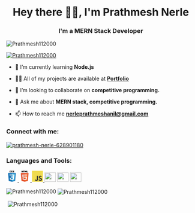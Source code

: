 <!--
**Prathmesh112000
/Prathmesh112000
** is a ✨ _special_ ✨ repository because its `README.md` (this file) appears on your GitHub profile.

Here are some ideas to get you started:

- 🔭 I’m currently working on ...
- 🌱 I’m currently learning ...
- 👯 I’m looking to collaborate on ...
- 🤔 I’m looking for help with ...
- 💬 Ask me about ...
- 📫 How to reach me: ...
- 😄 Pronouns: ...
- ⚡ Fun fact: ...
-->

<h1 align="center">Hey there 🙋‍♂️, I'm Prathmesh Nerle</h1>
<h3 align="center">I'm a MERN Stack Developer</h3>

<p align="left"> <img src="https://komarev.com/ghpvc/?username=Prathmesh112000
&label=Profile%20views&color=0e75b6&style=flat" alt="Prathmesh112000
" /> </p>

<p align="left"> <a href="https://github.com/ryo-ma/github-profile-trophy"><img src="https://github-profile-trophy.vercel.app/?username=Prathmesh112000
" alt="Prathmesh112000
" /></a> </p>

- 🌱 I’m currently learning **Node.js**

- 👨‍💻 All of my projects are available at <a href="https://vermillion-kitsune-15a4e2.netlify.app/" target="_blank"><b>Portfolio</b></a>

- 👯 I’m looking to collaborate on **competitive programming.**

- 💬 Ask me about **MERN stack, competitive programming.**

- 📫 How to reach me **nerleprathmeshanil@gmail.com**

<h3 align="left">Connect with me:</h3>
<p align="left">
<a href=www.linkedin.com/in/prathmeshnerle" target="_blank"><img align="center" src="https://www.maryville.edu/wp-content/uploads/2015/11/Linkedin-logo-1-550x550-300x300.png" alt="prathmesh-nerle-628901180" height="30" width="40" /></a>

</p>

<h3 align="left">Languages and Tools:</h3>
<p align="left"><a href="https://www.w3schools.com/css/" target="_blank"> <img src="https://raw.githubusercontent.com/devicons/devicon/master/icons/css3/css3-original-wordmark.svg" alt="css3" width="30" height="30"/> </a><a href="https://www.w3.org/html/" target="_blank"> <img src="https://raw.githubusercontent.com/devicons/devicon/master/icons/html5/html5-original-wordmark.svg" alt="html5" width="30" height="30"/> </a> <a href="https://developer.mozilla.org/en-US/docs/Web/JavaScript" target="_blank"> <img src="https://raw.githubusercontent.com/devicons/devicon/master/icons/javascript/javascript-original.svg" alt="javascript" width="30" height="30"/> </a><a href="https://reactjs.org/"><img src="https://pbs.twimg.com/card_img/1526605859467436032/sHh01IMh?format=png&name=medium" width="30" height="25"/></a> <a href="https://www.typescriptlang.org/"><img src="https://encrypted-tbn0.gstatic.com/images?q=tbn:ANd9GcSTwexayRkZQu5PPHnlSgzQy4MsytC2G-_hhWFHXpzpkd9A-P9FOkxGX0Tz80cD69UfbMo&usqp=CAU" width="30" height="25"/></a> <a href="https://nodejs.org/en/"><img src="https://images.g2crowd.com/uploads/product/image/social_landscape/social_landscape_f0b606abb6d19089febc9faeeba5bc05/nodejs-development-services.png" width="30" height="25"/></a></p>

<p><img align="left" src="https://github-readme-stats.vercel.app/api/top-langs?username=Prathmesh112000
&show_icons=true&locale=en&layout=compact" alt="Prathmesh112000
" /></p>
<p>&nbsp;<img align="center" src="https://github-readme-stats.vercel.app/api?username=Prathmesh112000
&show_icons=true&locale=en" alt="Prathmesh112000
" /></p>

<p>&nbsp;<img align="center" src="https://github-readme-streak-stats.herokuapp.com/?user=Prathmesh112000
&" alt="Prathmesh112000
" /></p>
